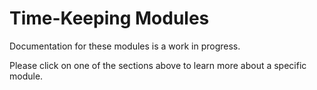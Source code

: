 # Time-Keeping Modules
Documentation for these modules is a work in progress.

Please click on one of the sections above to learn more about a specific module.
